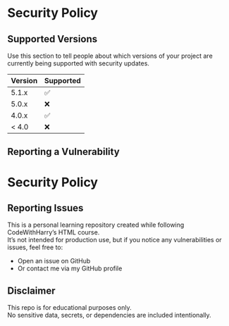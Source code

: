 # Security Policy

## Supported Versions

Use this section to tell people about which versions of your project are
currently being supported with security updates.

| Version | Supported          |
| ------- | ------------------ |
| 5.1.x   | :white_check_mark: |
| 5.0.x   | :x:                |
| 4.0.x   | :white_check_mark: |
| < 4.0   | :x:                |

## Reporting a Vulnerability
# Security Policy

## Reporting Issues

This is a personal learning repository created while following CodeWithHarry’s HTML course.  
It’s not intended for production use, but if you notice any vulnerabilities or issues, feel free to:

- Open an issue on GitHub
- Or contact me via my GitHub profile

## Disclaimer

This repo is for educational purposes only.  
No sensitive data, secrets, or dependencies are included intentionally.


